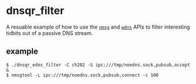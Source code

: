 # dnsqr_filter

A resuable example of how to use the [`nmsg`](https://github.com/farsightsec/nmsg) and [`wdns`](https://github.com/farsightsec/wdns) APIs to filter interesting tidbits out of a passive DNS stream.

## example

    $ ./dnsqr_edns_filter -C ch202 -S ipc:///tmp/noedns.sock,pubsub,accept &
    $ nmsgtool -L ipc:///tmp/noedns.sock,pubsub,connect -c 100
